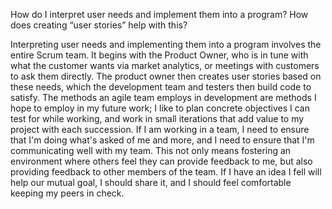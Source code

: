 How do I interpret user needs and implement them into a program? How does creating “user stories” help with this?

Interpreting user needs and implementing them into a program involves the entire Scrum team. It begins with the Product Owner, who is in tune with what the customer wants via market analytics, or meetings with customers to ask them directly. The product owner then creates user stories based on these needs, which the development team and testers then build code to satisfy. The methods an agile team employs in development are methods I hope to employ in my future work; I like to plan concrete objectives I can test for while working, and work in small iterations that add value to my project with each succession. If I am working in a team, I need to ensure that I'm doing what's asked of me and more, and I need to ensure that I'm communicating well with my team. This not only means fostering an environment where others feel they can provide feedback to me, but also providing feedback to other members of the team. If I have an idea I fell will help our mutual goal, I should share it, and I should feel comfortable keeping my peers in check.
